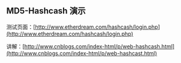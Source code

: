 ## MD5-Hashcash 演示

测试页面：[http://www.etherdream.com/hashcash/login.php](http://www.etherdream.com/hashcash/login.php)

讲解：[http://www.cnblogs.com/index-html/p/web-hashcash.html](http://www.cnblogs.com/index-html/p/web-hashcast.html)
